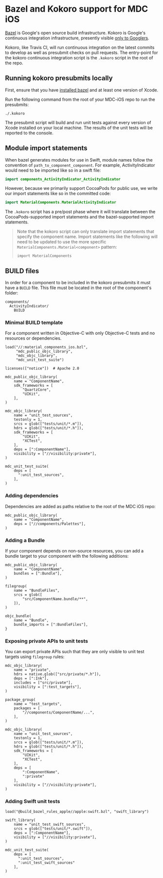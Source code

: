 # Bazel and Kokoro support for MDC iOS

[Bazel](https://bazel.build/) is Google's open source build infrastructure. Kokoro is Google's
continuous integration infrastructure, presently visible
[only to Googlers](http://kokoro.corp.google.com/job/MaterialComponents_iOS/job/macos_external/).

Kokoro, like Travis CI, will run continuous integration on the latest commits to develop as
well as presubmit checks on pull requests. The entry-point for the kokoro continuous integration
script is the `.kokoro` script in the root of the repo.

## Running kokoro presubmits locally

First, ensure that you have [installed bazel](https://docs.bazel.build/versions/master/install-os-x.html)
and at least one version of Xcode.

Run the following command from the root of your MDC-iOS repo to run the presubmits:

```
./.kokoro
```

The presubmit script will build and run unit tests against every version of Xcode installed on your
local machine. The results of the unit tests will be reported to the console.

## Module import statements

When bazel generates modules for use in Swift, module names follow the convention of
`path_to_component_component`. For example, ActivityIndicator would need to be imported like so in a
swift file:

```swift
import components_ActivityIndicator_ActivityIndicator
```

However, because we primarily support CocoaPods for public use, we write our import statements like
so in the committed code:

```swift
import MaterialComponents.MaterialActivityIndicator
```

The `.kokoro` script has a pre/post phase where it will translate between the CocoaPods-supported
import statements and the bazel-supported import statements.

> Note that the kokoro script can only translate import statements that specify the component name.
> Import statements like the following will need to be updated to use the more specific
> `MaterialComponents.Material<component>` pattern:
>
>     import MaterialComponents

## BUILD files

In order for a component to be included in the kokoro presubmits it must have a `BUILD` file. This
file must be located in the root of the component's folder:

```
components/
  ActivityIndicator/
    BUILD
```

### Minimal BUILD template

For a component written in Objective-C with only Objective-C tests and no resources or dependencies.

```
load("//:material_components_ios.bzl",
     "mdc_public_objc_library",
     "mdc_objc_library",
     "mdc_unit_test_suite")

licenses(["notice"])  # Apache 2.0

mdc_public_objc_library(
    name = "ComponentName",
    sdk_frameworks = [
        "QuartzCore",
        "UIKit",
    ],
)

mdc_objc_library(
    name = "unit_test_sources",
    testonly = 1,
    srcs = glob(["tests/unit/*.m"]),
    hdrs = glob(["tests/unit/*.h"]),
    sdk_frameworks = [
        "UIKit",
        "XCTest",
    ],
    deps = [":ComponentName"],
    visibility = ["//visibility:private"],
)

mdc_unit_test_suite(
    deps = [
      ":unit_test_sources",
    ],
)
```

### Adding dependencies

Dependencies are added as paths relative to the root of the MDC iOS repo:

```
mdc_public_objc_library(
    name = "ComponentName",
    deps = ["//components/Palettes"],
)

```

### Adding a Bundle

If your component depends on non-source resources, you can add a bundle target to your component
with the following additions:

```
mdc_public_objc_library(
    name = "ComponentName",
    bundles = [":Bundle"],
)

filegroup(
    name = "BundleFiles",
    srcs = glob([
        "src/ComponentName.bundle/**",
    ]),
)

objc_bundle(
    name = "Bundle",
    bundle_imports = [":BundleFiles"],
}
```

### Exposing private APIs to unit tests

You can export private APIs such that they are only visible to unit test targets using `filegroup`
rules:

```
mdc_objc_library(
    name = "private",
    hdrs = native.glob(["src/private/*.h"]),
    deps = [":Ink"],
    includes = ["src/private"],
    visibility = [":test_targets"],
)

package_group(
    name = "test_targets",
    packages = [
        "//components/ComponentName/...",
    ],
)

mdc_objc_library(
    name = "unit_test_sources",
    testonly = 1,
    srcs = glob(["tests/unit/*.m"]),
    hdrs = glob(["tests/unit/*.h"]),
    sdk_frameworks = [
        "UIKit",
        "XCTest",
    ],
    deps = [
        ":ComponentName",
        ":private"
    ],
    visibility = ["//visibility:private"],
)
```

### Adding Swift unit tests

```
load("@build_bazel_rules_apple//apple:swift.bzl", "swift_library")

swift_library(
    name = "unit_test_swift_sources",
    srcs = glob(["tests/unit/*.swift"]),
    deps = [":ComponentName"],
    visibility = ["//visibility:private"],
)

mdc_unit_test_suite(
    deps = [
      ":unit_test_sources",
      ":unit_test_swift_sources"
    ],
)
```
